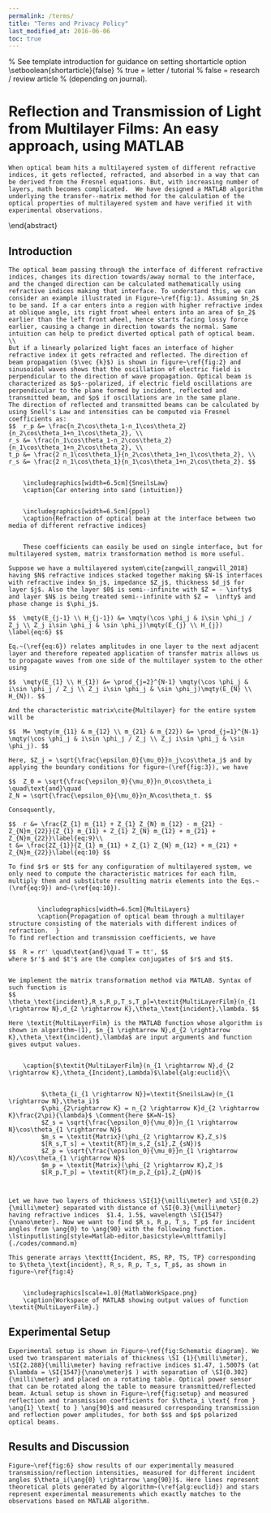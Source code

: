 ```yaml
---
permalink: /terms/
title: "Terms and Privacy Policy"
last_modified_at: 2016-06-06
toc: true
---
```




% See template introduction for guidance on setting shortarticle option
\setboolean{shortarticle}{false}
% true = letter / tutorial
% false = research / review article
% (depending on journal).


# Reflection and Transmission of Light from Multilayer Films: An easy approach, using MATLAB


	When optical beam hits a multilayered system of different refractive indices, it gets reflected, refracted, and absorbed in a way that can be derived from the Fresnel equations. But, with increasing number of layers, math becomes complicated.  We have designed a MATLAB algorithm underlying the transfer--matrix method for the calculation of the optical properties of multilayered system and have verified it with experimental observations.
\end{abstract}

## Introduction
	The optical beam passing through the interface of different refractive indices, changes its direction towards/away normal to the interface, and the changed direction can be calculated mathematically using refractive indices making that interface. To understand this, we can consider an example illustrated in Figure~\ref{fig:1}. Assuming $n_2$ to be sand. If a car enters into a region with higher refractive index at oblique angle, its right front wheel enters into an area of $n_2$ earlier than the left front wheel, hence starts facing lossy force earlier, causing a change in direction towards the normal. Same intuition can help to predict diverted optical path of optical beam.
	\\
	But if a linearly polarized light faces an interface of higher refractive index it gets refracted and reflected. The direction of beam propagation ($\vec {k}$) is shown in figure~\ref{fig:2} and sinusoidal waves shows that the oscillation of electric field is perpendicular to the direction of wave propagation. Optical beam is characterized as $p$--polarized, if electric field oscillations are perpendicular to the plane formed by incident, reflected and transmitted beam, and $p$ if oscillations are in the same plane.
	The direction of reflected and transmitted beams can be calculated by using Snell's Law and intensities can be computed via Fresnel coefficients as:
	$$ 	r_p &= \frac{n_2\cos\theta_1-n_1\cos\theta_2}{n_2\cos\theta_1+n_1\cos\theta_2}, \\
	r_s &= \frac{n_1\cos\theta_1-n_2\cos\theta_2}{n_1\cos\theta_1+n_2\cos\theta_2}, \\
	t_p &= \frac{2 n_1\cos\theta_1}{n_2\cos\theta_1+n_1\cos\theta_2}, \\
	r_s &= \frac{2 n_1\cos\theta_1}{n_1\cos\theta_1+n_2\cos\theta_2}. $$


    	\includegraphics[width=6.5cm]{SneilsLaw}
    	\caption{Car entering into sand (intuition)}


    	\includegraphics[width=6.5cm]{ppol}
    	\caption{Refraction of optical beam at the interface between two media of different refractive indices}


    	These coefficients can easily be used on single interface, but for multilayered system, matrix transformation method is more useful.

	Suppose we have a multilayered system\cite{zangwill_zangwill_2018} having $N$ refractive indices stacked together making $N-1$ interfaces with refractive index $n_j$, impedance $Z_j$, thickness $d_j$ for layer $j$. Also the layer $0$ is semi--infinite with $Z = - \infty$ and layer $N$ is being treated semi--infinite with $Z =  \infty$ and phase change is $\phi_j$.

	$$ 	\mqty(E_{j-1} \\ H_{j-1}) &= \mqty(\cos \phi_j & i\sin \phi_j / Z_j \\ Z_j i\sin \phi_j & \sin \phi_j)\mqty(E_{j} \\ H_{j}) \label{eq:6} $$

	Eq.~(\ref{eq:6}) relates amplitudes in one layer to the next adjacent layer and therefore repeated application of transfer matrix allows us to propagate waves from one side of the multilayer system to the other using

	$$ 	\mqty(E_{1} \\ H_{1}) &= \prod_{j=2}^{N-1} \mqty(\cos \phi_j & i\sin \phi_j / Z_j \\ Z_j i\sin \phi_j & \sin \phi_j)\mqty(E_{N} \\ H_{N}). $$

	And the characteristic matrix\cite{Multilayer} for the entire system will be

	$$ 	M= \mqty(m_{11} & m_{12} \\ m_{21} & m_{22}) &= \prod_{j=1}^{N-1} \mqty(\cos \phi_j & i\sin \phi_j / Z_j \\ Z_j i\sin \phi_j & \sin \phi_j). $$

	Here, $Z_j = \sqrt{\frac{\epsilon_0}{\mu_0}}n_j\cos\theta_j$ and by applying the boundary conditions for figure~(\ref{fig:3}), we have

	$$ 	Z_0 = \sqrt{\frac{\epsilon_0}{\mu_0}}n_0\cos\theta_i  \quad\text{and}\quad
	Z_N = \sqrt{\frac{\epsilon_0}{\mu_0}}n_N\cos\theta_t. $$

	Consequently,

	$$ 	r &= \frac{Z_{1} m_{11} + Z_{1} Z_{N} m_{12} - m_{21} - Z_{N}m_{22}}{Z_{1} m_{11} + Z_{1} Z_{N} m_{12} + m_{21} + Z_{N}m_{22}}\label{eq:9}\\
	t &= \frac{2Z_{1}}{Z_{1} m_{11} + Z_{1} Z_{N} m_{12} + m_{21} + Z_{N}m_{22}}\label{eq:10} $$

	To find $r$ or $t$ for any configuration of multilayered system, we only need to compute the characteristic matrices for each film, multiply them and substitute resulting matrix elements into the Eqs.~(\ref{eq:9}) and~(\ref{eq:10}).


    		\includegraphics[width=6.5cm]{MultiLayers}
    		\caption{Propagation of optical beam through a multilayer structure consisting of the materials with different indices of refraction.  }
    To find reflection and transmission coefficients, we have

	$$ 	R = rr' \quad\text{and}\quad T = tt', $$
	where $r'$ and $t'$ are the complex conjugates of $r$ and $t$.


	We implement the matrix transformation method via MATLAB. Syntax of such function is
    $$         \theta_\text{incident},R_s,R_p,T_s,T_p]=\textit{MultiLayerFilm}(n_{1 \rightarrow N},d_{2 \rightarrow K},\theta_\text{incident},\lambda. $$

	Here \textit{MultiLayerFilm} is the MATLAB function whose algorithm is shown in algorithm~(1), $n_{1 \rightarrow N},d_{2 \rightarrow K},\theta_\text{incident},\lambda$ are input arguments and function gives output values.


		\caption{$\textit{MultiLayerFilm}(n_{1 \rightarrow N},d_{2 \rightarrow K},\theta_{Incident},Lambda)$\label{alg:euclid}\\


			 $\theta_{i_{1 \rightarrow N}}=\textit{SneilsLaw}(n_{1 \rightarrow N},\theta_i)$
			 $\phi_{2\rightarrow K} = n_{2 \rightarrow K}d_{2 \rightarrow K}\frac{2\pi}{\lambda}$ \Comment{here $K=N-1$}
			 $Z_s = \sqrt{\frac{\epsilon_0}{\mu_0}}n_{1 \rightarrow N}\cos\theta_{1 \rightarrow N}$
			 $m_s = \textit{Matrix}(\phi_{2 \rightarrow K},Z_s)$
			 $[R_s,T_s] = \textit{RT}(m_s,Z_{s1},Z_{sN})$
			 $Z_p = \sqrt{\frac{\epsilon_0}{\mu_0}}n_{1 \rightarrow N}/\cos\theta_{1 \rightarrow N}$
			 $m_p = \textit{Matrix}(\phi_{2 \rightarrow K},Z_)$
			 $[R_p,T_p] = \textit{RT}(m_p,Z_{p1},Z_{pN})$



	Let we have two layers of thickness \SI{1}{\milli\meter} and \SI{0.2}{\milli\meter} separated with distance of \SI{0.3}{\milli\meter} having refractive indices  $1.4, 1.5$, wavelength \SI{1547}{\nano\meter}. Now we want to find $R_s, R_p, T_s, T_p$ for incident angles from \ang{0} to \ang{90} with the following function.
	\lstinputlisting[style=Matlab-editor,basicstyle=\mlttfamily]{./codes/command.m}

	This generate arrays \texttt{Incident, RS, RP, TS, TP} corresponding to $\theta_\text{incident}, R_s, R_p, T_s, T_p$, as shown in figure~\ref{fig:4}


		\includegraphics[scale=1.0]{MatlabWorkSpace.png}
		\caption{Workspace of MATLAB showing output values of function \textit{MultiLayerFilm}.}

## Experimental Setup
	Experimental setup is shown in Figure~\ref{fig:Schematic diagram}. We used two transparent materials of thickness \SI {1}{\milli\meter}, \SI{2.288}{\milli\meter} having refractive indices $1.47, 1.5007$ (at $\lambda = \SI{1547}{\nano\meter}$ ) with separation of \SI{0.302}{\milli\meter} and placed on a rotating table. Optical power sensor that can be rotated along the table to measure transmitted/reflected beam. Actual setup is shown in Figure~\ref{fig:setup} and measured reflection and transmission coefficients for $\theta_i \text{ from } \ang{1} \text{ to } \ang{90}$ and measured corresponding transmission and reflection power amplitudes, for both $s$ and $p$ polarized optical beams.
## Results and Discussion
	Figure~\ref{fig:6} show results of our experimentally measured transmission/reflection intensities, measured for different incident angles $\theta_i(\ang{0} \rightarrow \ang{90})$. Here lines represent theoretical plots generated by algorithm~(\ref{alg:euclid}) and stars represent experimental measurements which exactly matches to the observations based on MATLAB algorithm.
